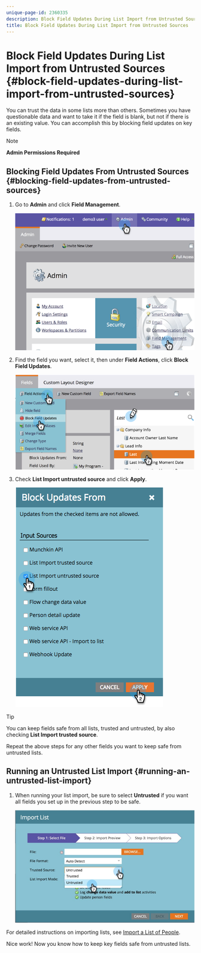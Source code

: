 ```yaml
---
unique-page-id: 2360335
description: Block Field Updates During List Import from Untrusted Sources - Marketo Docs - Product Documentation
title: Block Field Updates During List Import from Untrusted Sources
---
```


# Block Field Updates During List Import from Untrusted Sources {#block-field-updates-during-list-import-from-untrusted-sources}

You can trust the data in some lists more than others. Sometimes you have questionable data and want to take it if the field is blank, but not if there is an existing value. You can accomplish this by blocking field updates on key fields.

>[!NOTE]
>
>**Admin Permissions Required**

## Blocking Field Updates From Untrusted Sources {#blocking-field-updates-from-untrusted-sources}

1. Go to **Admin** and click **Field Management**.

   ![](assets/image2014-9-19-9-3a38-3a38.png)

1. Find the field you want, select it, then under **Field Actions**, click **Block Field Updates**.

   ![](assets/image2014-9-19-9-3a39-3a40.png)

1. Check **List Import untrusted source** and click **Apply**.

   ![](assets/blockupdates.png)

>[!TIP]
>
>You can keep fields safe from all lists, trusted and untrusted, by also checking **List Import trusted source**.

Repeat the above steps for any other fields you want to keep safe from untrusted lists.

## Running an Untrusted List Import {#running-an-untrusted-list-import}

1. When running your list import, be sure to select **Untrusted** if you want all fields you set up in the previous step to be safe.

   ![](assets/importpersondetails.jpg)

For detailed instructions on importing lists, see [Import a List of People](/help/marketo/getting-started/quick-wins/import-a-list-of-people.md).

Nice work! Now you know how to keep key fields safe from untrusted lists.

